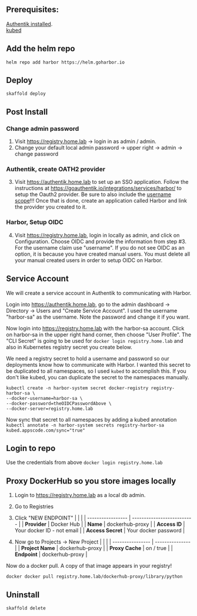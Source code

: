 ## Prerequisites:
[Authentik installed](https://github.com/vptimmy/k8-authentik).  
[kubed](https://appscode.com/products/kubed/)

## Add the helm repo
`helm repo add harbor https://helm.goharbor.io`

## Deploy
`skaffold deploy`

## Post Install

### Change admin password
1) Visit https://registry.home.lab -> login in as admin / admin.
2) Change your default local admin password -> upper right -> admin -> change password

### Authentik, create OATH2 provider
3) Visit https://authentik.home.lab to set up an SSO application.  Follow the instructions at https://goauthentik.io/integrations/services/harbor/ to setup the Oauth2 provider.  Be sure to also include the [username scope](https://github.com/vptimmy/k8-authentik/blob/main/README.md)!!! Once that is done, create an application called Harbor and link the provider you created to it.

### Harbor, Setup OIDC
4) Visit https://registry.home.lab, login in locally as admin, and click on Configuration. Choose OIDC and provide the information from step #3.  For the username claim use "username".  If you do not see OIDC as an option, it is because you have created manual users.  You must delete all your manual created users in order to setup OIDC on Harbor.

## Service Account
We will create a service account in Authentik to communicating with Harbor.

Login into https://authentik.home.lab, go to the admin dashboard -> Directory -> Users and "Create Service Account".  I used the username "harbor-sa" as the username. Note the password and change it if you want.

Now login into https://registry.home.lab with the harbor-sa account.  Click on harbor-sa in the upper right hand corner, then choose "User Profile".  The "CLI Secret" is going to be used for `docker login registry.home.lab` and also in Kubernetes registry secret you create below.

We need a registry secret to hold a username and password so our deployments know how to communicate with Harbor.  I wanted this secret to be duplicated to all namespaces, so I used `kubed` to accomplish this.  If you don't like kubed, you can duplicate the secret to the namespaces manually.

```
kubectl create -n harbor-system secret docker-registry registry-harbor-sa \
--docker-username=harbor-sa \
--docker-password=theOIDCPasswordAbove \
--docker-server=registry.home.lab 
```

Now sync that secret to all namespaces by adding a kubed annotation
`kubectl annotate -n harbor-system secrets registry-harbor-sa kubed.appscode.com/sync="true"`

## Login to repo
Use the credentials from above
`docker login registry.home.lab`

## Proxy DockerHub so you store images locally
1) Login to https://registry.home.lab as a local db admin.
2) Go to Registries
3) Click "NEW ENDPOINT"
    |                   |                            |
    | ----------------- | -------------------------- |
    | **Provider**      | Docker Hub                 |
    | **Name**          | dockerhub-proxy            |
    | **Access ID**     | Your docker ID - not email |
    | **Access Secret** | Your docker password       |

4) Now go to Projects -> New Project 
    |                  |                 |
    | ---------------- | --------------- |
    | **Project Name** | dockerhub-proxy |
    | **Proxy Cache**  | on / true       |
    | **Endpoint**     | dockerhub-proxy |

Now do a docker pull.  A copy of that image appears in your registry!

`docker docker pull registry.home.lab/dockerhub-proxy/library/python`


## Uninstall
`skaffold delete`
